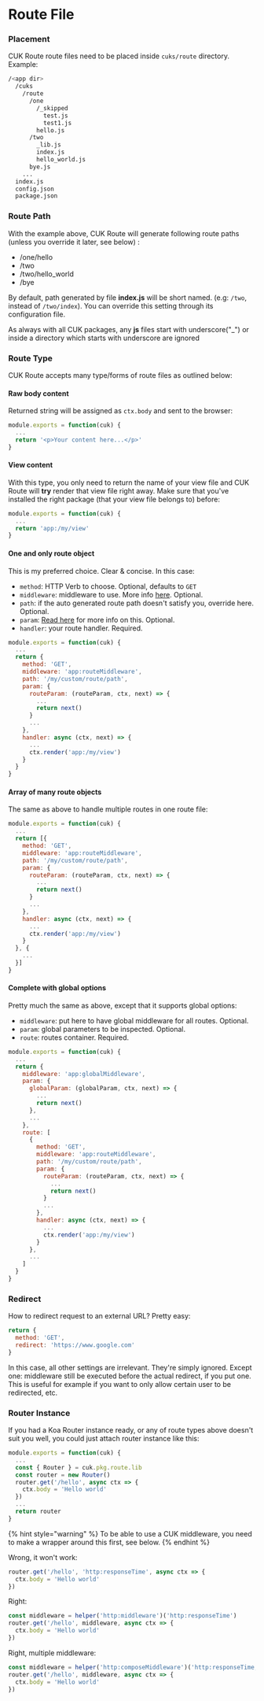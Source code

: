 # Route File

### Placement

CUK Route route files need to be placed inside `cuks/route` directory. Example:

```bash
/<app dir>
  /cuks
    /route
      /one
        /_skipped
          test.js
          test1.js
        hello.js
      /two
        _lib.js
        index.js
        hello_world.js
      bye.js
    ...
  index.js
  config.json
  package.json
```

### Route Path

With the example above, CUK Route will generate following route paths \(unless you override it later, see below\) :

* /one/hello
* /two
* /two/hello\_world
* /bye

By default, path generated by file **index.js** will be short named. \(e.g: `/two`, instead of `/two/index`\). You can override this setting through its configuration file.

As always with all CUK packages, any **js** files start with underscore\("\_"\) or inside a directory which starts with underscore are ignored

### Route Type

CUK Route accepts many type/forms of route files as outlined below:

#### Raw body content

Returned string will be assigned as `ctx.body` and sent to the browser:

```javascript
module.exports = function(cuk) {
  ...
  return '<p>Your content here...</p>'
}
```

#### View content

With this type, you only need to return the name of your view file and CUK Route will **try** render that view file right away. Make sure that you've installed the right package \(that your view file belongs to\) before:

```javascript
module.exports = function(cuk) {
  ...
  return 'app:/my/view'
}
```

#### One and only route object

This is my preferred choice. Clear & concise. In this case:

* `method`: HTTP Verb to choose. Optional, defaults to `GET`
* `middleware`: middleware to use. More info [here](../rappopo-cuk-http/). Optional.
* `path`: if the auto generated route path doesn't satisfy you, override here. Optional.
* `param`: [Read here](https://github.com/alexmingoia/koa-router#module_koa-router--Router+param) for more info on this. Optional.
* `handler`: your route handler. Required.

```javascript
module.exports = function(cuk) {
  ...
  return {
    method: 'GET',
    middleware: 'app:routeMiddleware',
    path: '/my/custom/route/path',
    param: {
      routeParam: (routeParam, ctx, next) => {
        ...
        return next()
      }
      ...
    },
    handler: async (ctx, next) => {
      ...
      ctx.render('app:/my/view')
    }
  }
}
```

#### Array of many route objects

The same as above to handle multiple routes in one route file:

```javascript
module.exports = function(cuk) {
  ...
  return [{
    method: 'GET',
    middleware: 'app:routeMiddleware',
    path: '/my/custom/route/path',
    param: {
      routeParam: (routeParam, ctx, next) => {
        ...
        return next()
      }
      ...
    },
    handler: async (ctx, next) => {
      ...
      ctx.render('app:/my/view')
    }
  }, {
    ...
  }]
}
```

#### Complete with global options

Pretty much the same as above, except that it supports global options:

* `middleware`: put here to have global middleware for all routes. Optional.
* `param`: global parameters to be inspected. Optional.
* `route`: routes container. Required.

```javascript
module.exports = function(cuk) {
  ...
  return {
    middleware: 'app:globalMiddleware',
    param: {
      globalParam: (globalParam, ctx, next) => {
        ...
        return next()
      },
      ...
    },
    route: [
      {
        method: 'GET',
        middleware: 'app:routeMiddleware',
        path: '/my/custom/route/path',
        param: {
          routeParam: (routeParam, ctx, next) => {
            ...
            return next()
          }
          ...
        },
        handler: async (ctx, next) => {
          ...
          ctx.render('app:/my/view')
        }
      },
      ...
    ]
  }
}
```

### Redirect

How to redirect request to an external URL? Pretty easy:

```javascript
return {
  method: 'GET',
  redirect: 'https://www.google.com'
}
```

In this case, all other settings are irrelevant. They're simply ignored. Except one: middleware still be executed before the actual redirect, if you put one. This is useful for example if you want to only allow certain user to be redirected, etc.

### Router Instance

If you had a Koa Router instance ready, or any of route types above doesn't suit you well, you could just attach router instance like this:

```javascript
module.exports = function(cuk) {
  ...
  const { Router } = cuk.pkg.route.lib
  const router = new Router()
  router.get('/hello', async ctx => {
    ctx.body = 'Hello world'
  })
  ...
  return router
}
```

{% hint style="warning" %}
To be able to use a CUK middleware, you need to make a wrapper around this first, see below. 
{% endhint %}

Wrong, it won't work:

```javascript
router.get('/hello', 'http:responseTime', async ctx => {
  ctx.body = 'Hello world'
})
```

Right:

```javascript
const middleware = helper('http:middleware')('http:responseTime')
router.get('/hello', middleware, async ctx => {
  ctx.body = 'Hello world'
})
```

Right, multiple middleware:

```javascript
const middleware = helper('http:composeMiddleware')('http:responseTime, http:cors')
router.get('/hello', middleware, async ctx => {
  ctx.body = 'Hello world'
})
```




